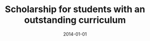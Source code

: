---
layout: post
title:  "Scholarship for students with an outstanding curriculum"
date: "2014-01-01"
tag: Scholarships and Certificates
company: INS Manuel de Montsuar
employment_type: 2100€
excerpt: Scholarship given to the highest 5 GPAs of the bachelor. Paid full price of first year’s tuition fee.
location: Lleida, Spain
---